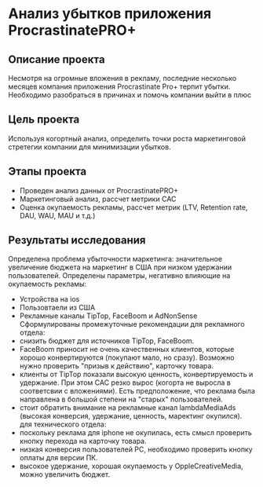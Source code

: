 # Анализ убытков приложения ProcrastinatePRO+

## Описание проекта
Несмотря на огромные вложения в рекламу, последние несколько месяцев компания приложения Procrastinate Pro+ терпит убытки. Необходимо разобраться в причинах и помочь компании выйти в плюс

## Цель проекта
Используя когортный анализ, определить точки роста маркетинговой стретегии компании для минимизации убытков.

## Этапы проекта
- Проведен анализ данных от ProcrastinatePRO+
- Маркетинговый анализ, рассчет метрики CAC
- Оценка окупаемость рекламы, рассчет метрик (LTV, Retention rate, DAU, WAU, MAU и т.д.)
  
## Результаты исследования
Определена проблема убыточности маркетинга: значительное увеличение бюджета на маркетинг в США при низком удержании пользователей.
Определены параметры, негативно влияющие на окупаемость рекламы:
- Устройства на ios
- Пользовтаели из США
- Рекламные каналы TipTop, FaceBoom и AdNonSense
Сформулированы промежуточные рекомендации
    для рекламного отдела:
- снизить бюджет для источников TipTop, FaceBoom.
- FaceBoom приносит не очень качественных клиентов, которые хорошо конвертируются (покупают мало, но сразу). Возможно нужно проверить "призыв к действию", карточку товара.
- клиенты от TipTop показали высокую ценность, конвертируемость и удержание. При этом САС резко вырос (когорта не выросла в соответсвии с вложениями). Есть предположение, что реклама была направлена в большой степени на "старых" пользователей.
- стоит обратить внимание на рекламные канал lambdaMediaAds (высокая конверсия, удержание, ценность, маректинг окупился).
    для технического отдела:
- поскольку реклама для iphone не окупилась, есть смысл проверить кнопку перехода на карточку товара.
- низкая конверсия пользователей PC, необходимо проверить кнопку оплаты для версии ПК.
- высокое удержание, хорошая окупаемость у OppleCreativeMedia, можно увеличить бюджет.
